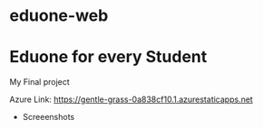 # eduone-web

# Eduone for every Student 

My Final project

Azure Link: https://gentle-grass-0a838cf10.1.azurestaticapps.net

- Screeenshots


